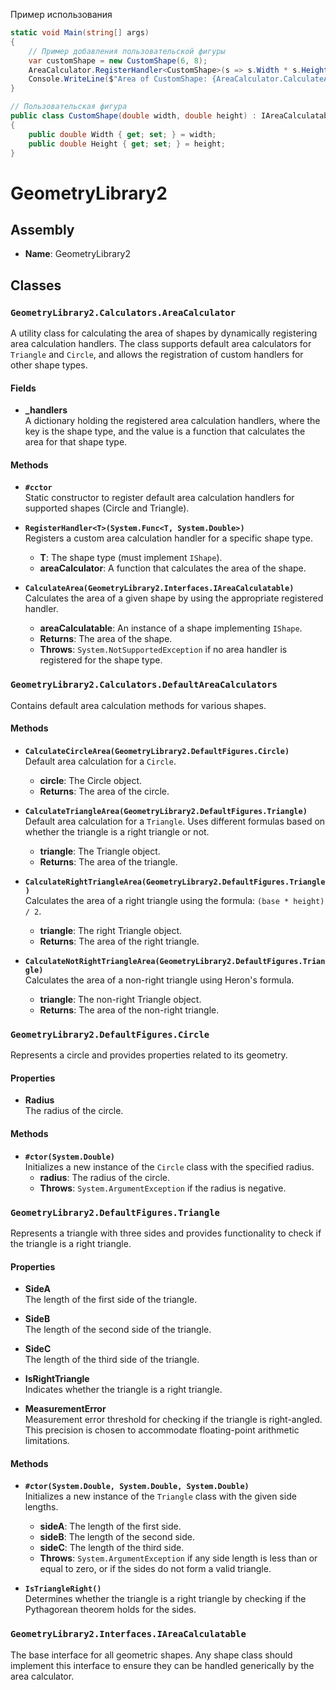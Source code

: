 Пример использования
```c#
static void Main(string[] args)
{
    // Пример добавления пользовательской фигуры
    var customShape = new CustomShape(6, 8);
    AreaCalculator.RegisterHandler<CustomShape>(s => s.Width * s.Height);
    Console.WriteLine($"Area of CustomShape: {AreaCalculator.CalculateArea(customShape)}");
}

// Пользовательская фигура
public class CustomShape(double width, double height) : IAreaCalculatable
{
    public double Width { get; set; } = width;
    public double Height { get; set; } = height;
}
```


# GeometryLibrary2

## Assembly
- **Name**: GeometryLibrary2

## Classes

### `GeometryLibrary2.Calculators.AreaCalculator`
A utility class for calculating the area of shapes by dynamically registering area calculation handlers. The class supports default area calculators for `Triangle` and `Circle`, and allows the registration of custom handlers for other shape types.

#### Fields
- **_handlers**  
  A dictionary holding the registered area calculation handlers, where the key is the shape type, and the value is a function that calculates the area for that shape type.

#### Methods
- **`#cctor`**  
  Static constructor to register default area calculation handlers for supported shapes (Circle and Triangle).

- **`RegisterHandler<T>(System.Func<T, System.Double>)`**  
  Registers a custom area calculation handler for a specific shape type.  
  - **T**: The shape type (must implement `IShape`).  
  - **areaCalculator**: A function that calculates the area of the shape.

- **`CalculateArea(GeometryLibrary2.Interfaces.IAreaCalculatable)`**  
  Calculates the area of a given shape by using the appropriate registered handler.  
  - **areaCalculatable**: An instance of a shape implementing `IShape`.  
  - **Returns**: The area of the shape.  
  - **Throws**: `System.NotSupportedException` if no area handler is registered for the shape type.

### `GeometryLibrary2.Calculators.DefaultAreaCalculators`
Contains default area calculation methods for various shapes.

#### Methods
- **`CalculateCircleArea(GeometryLibrary2.DefaultFigures.Circle)`**  
  Default area calculation for a `Circle`.  
  - **circle**: The Circle object.  
  - **Returns**: The area of the circle.

- **`CalculateTriangleArea(GeometryLibrary2.DefaultFigures.Triangle)`**  
  Default area calculation for a `Triangle`. Uses different formulas based on whether the triangle is a right triangle or not.  
  - **triangle**: The Triangle object.  
  - **Returns**: The area of the triangle.

- **`CalculateRightTriangleArea(GeometryLibrary2.DefaultFigures.Triangle)`**  
  Calculates the area of a right triangle using the formula: `(base * height) / 2`.  
  - **triangle**: The right Triangle object.  
  - **Returns**: The area of the right triangle.

- **`CalculateNotRightTriangleArea(GeometryLibrary2.DefaultFigures.Triangle)`**  
  Calculates the area of a non-right triangle using Heron's formula.  
  - **triangle**: The non-right Triangle object.  
  - **Returns**: The area of the non-right triangle.

### `GeometryLibrary2.DefaultFigures.Circle`
Represents a circle and provides properties related to its geometry.

#### Properties
- **Radius**  
  The radius of the circle.

#### Methods
- **`#ctor(System.Double)`**  
  Initializes a new instance of the `Circle` class with the specified radius.  
  - **radius**: The radius of the circle.  
  - **Throws**: `System.ArgumentException` if the radius is negative.

### `GeometryLibrary2.DefaultFigures.Triangle`
Represents a triangle with three sides and provides functionality to check if the triangle is a right triangle.

#### Properties
- **SideA**  
  The length of the first side of the triangle.

- **SideB**  
  The length of the second side of the triangle.

- **SideC**  
  The length of the third side of the triangle.

- **IsRightTriangle**  
  Indicates whether the triangle is a right triangle.

- **MeasurementError**  
  Measurement error threshold for checking if the triangle is right-angled. This precision is chosen to accommodate floating-point arithmetic limitations.

#### Methods
- **`#ctor(System.Double, System.Double, System.Double)`**  
  Initializes a new instance of the `Triangle` class with the given side lengths.  
  - **sideA**: The length of the first side.  
  - **sideB**: The length of the second side.  
  - **sideC**: The length of the third side.  
  - **Throws**: `System.ArgumentException` if any side length is less than or equal to zero, or if the sides do not form a valid triangle.

- **`IsTriangleRight()`**  
  Determines whether the triangle is a right triangle by checking if the Pythagorean theorem holds for the sides.

### `GeometryLibrary2.Interfaces.IAreaCalculatable`
The base interface for all geometric shapes. Any shape class should implement this interface to ensure they can be handled generically by the area calculator.

